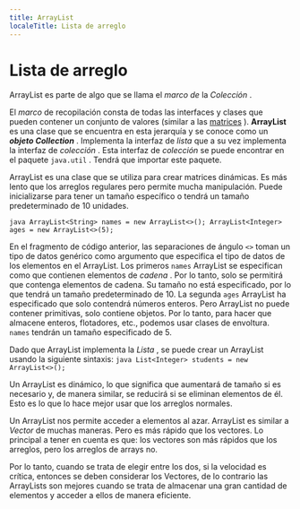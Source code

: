 ```yaml
---
title: ArrayList
localeTitle: Lista de arreglo
---
```

# Lista de arreglo

ArrayList es parte de algo que se llama el _marco de_ la _Colección_ .

El _marco_ de recopilación consta de todas las interfaces y clases que pueden contener un conjunto de valores (similar a las [matrices](https://docs.oracle.com/javase/tutorial/java/nutsandbolts/arrays.html) ). **ArrayList** es una clase que se encuentra en esta jerarquía y se conoce como un _**objeto Collection**_ . Implementa la interfaz de _lista_ que a su vez implementa la interfaz de _colección_ . Esta interfaz de _colección_ se puede encontrar en el paquete `java.util` . Tendrá que importar este paquete.

ArrayList es una clase que se utiliza para crear matrices dinámicas. Es más lento que los arreglos regulares pero permite mucha manipulación. Puede inicializarse para tener un tamaño específico o tendrá un tamaño predeterminado de 10 unidades.

`java ArrayList<String> names = new ArrayList<>(); ArrayList<Integer> ages = new ArrayList<>(5);`

En el fragmento de código anterior, las separaciones de ángulo `<>` toman un tipo de datos genérico como argumento que especifica el tipo de datos de los elementos en el ArrayList. Los primeros `names` ArrayList se especifican como que contienen elementos de _cadena_ . Por lo tanto, solo se permitirá que contenga elementos de cadena. Su tamaño no está especificado, por lo que tendrá un tamaño predeterminado de 10. La segunda `ages` ArrayList ha especificado que solo contendrá números enteros. Pero ArrayList no puede contener primitivas, solo contiene objetos. Por lo tanto, para hacer que almacene enteros, flotadores, etc., podemos usar clases de envoltura. `names` tendrán un tamaño especificado de 5.

Dado que ArrayList implementa la _Lista_ , se puede crear un ArrayList usando la siguiente sintaxis: `java List<Integer> students = new ArrayList<>();`

Un ArrayList es dinámico, lo que significa que aumentará de tamaño si es necesario y, de manera similar, se reducirá si se eliminan elementos de él. Esto es lo que lo hace mejor usar que los arreglos normales.

Un ArrayList nos permite acceder a elementos al azar. ArrayList es similar a _Vector_ de muchas maneras. Pero es más rápido que los vectores. Lo principal a tener en cuenta es que: los vectores son más rápidos que los arreglos, pero los arreglos de arrays no.

Por lo tanto, cuando se trata de elegir entre los dos, si la velocidad es crítica, entonces se deben considerar los Vectores, de lo contrario las ArrayLists son mejores cuando se trata de almacenar una gran cantidad de elementos y acceder a ellos de manera eficiente.